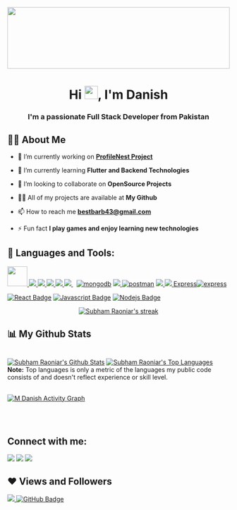 <a href="#"><img width="100%" align="center"  src="https://42f2671d685f51e10fc6-b9fcecea3e50b3b59bdc28dead054ebc.ssl.cf5.rackcdn.com/illustrations/Coding_re_iv62.svg" height="140px"/></a>

<h1 align="center">Hi <img src="https://raw.githubusercontent.com/MartinHeinz/MartinHeinz/master/wave.gif" width="30px">, I'm Danish</h1>
<h3 align="center">I'm a passionate Full Stack Developer from Pakistan</h3>


## 🙋‍♂️ About Me

- 🔭 I’m currently working on **[ProfileNest Project](http://profilenest.herokuapp.com/)**

- 🌱 I’m currently learning **Flutter and Backend Technologies**

- 👯 I’m looking to collaborate on **OpenSource Projects**

- 👨‍💻 All of my projects are available at **My Github**

- 📫 How to reach me **bestbarb43@gmail.com**

- ⚡ Fun fact **I play games and enjoy learning new technologies**

## 🚀 Languages and Tools:

<p align="left"> 
    <a href="https://reactjs.org/" target="_blank"> <img src="https://img.icons8.com/color/48/000000/react-native.png" height="45px"/> </a>
    <a href="https://developer.mozilla.org/en-US/docs/Web/JavaScript" target="_blank"> <img src="https://img.icons8.com/color/48/000000/javascript.png" /> </a> 
    <a href="https://www.w3.org/html/" target="_blank"> <img src="https://img.icons8.com/color/48/000000/html-5.png" /> </a> 
    <a href="https://www.w3schools.com/css/" target="_blank"> <img src="https://img.icons8.com/color/48/000000/css3.png" /> </a> 
    <a href="https://getbootstrap.com" target="_blank"> <img src="https://img.icons8.com/color/48/000000/bootstrap.png" /> </a> 
    <a style="padding-right:8px;" href="https://nodejs.org" target="_blank"> <img src="https://img.icons8.com/color/48/000000/nodejs.png" /> </a> 
    <a href="https://www.mongodb.com/" target="_blank"><img src="https://img.icons8.com/color/48/000000/mongodb.png" alt="mongodb"/></a> 
    <a href="https://firebase.google.com/" target="_blank"> <img src="https://img.icons8.com/color/48/000000/firebase.png" /> </a> 
    <a href="https://postman.com" target="_blank"> <img src="https://img.icons8.com/dusk/48/000000/postman-api.png" alt="postman"/></a>   
    <a href="https://git-scm.com/" target="_blank"> <img src="https://img.icons8.com/color/48/000000/git.png" /> </a> 
    <a href="https://redux.js.org" target="_blank"> <img src="https://img.icons8.com/color/48/000000/redux.png"  /> </a>
    <a href="https://expressjs.com" target="_blank">Express<img src="https://img.icons8.com/windows/48/000000/node-js.png" alt="express"/> </a>
</p>

[![React Badge](https://img.shields.io/badge/-React-61DBFB?style=for-the-badge&labelColor=black&logo=react&logoColor=61DBFB)](#)  [![Javascript Badge](https://img.shields.io/badge/-Javascript-F0DB4F?style=for-the-badge&labelColor=black&logo=javascript&logoColor=F0DB4F)](#) [![Nodejs Badge](https://img.shields.io/badge/-Nodejs-3C873A?style=for-the-badge&labelColor=black&logo=node.js&logoColor=3C873A)](#)
<br/>

<p align="center">
    <a href="https://github.com/Rajadanish53/github-readme-streak-stats">
        <img title="🔥 Get streak stats for your profile at git.io/streak-stats" alt="Subham Raoniar's streak" src="https://github-readme-streak-stats.herokuapp.com/?user=Rajadanish53&theme=black-ice&hide_border=true&stroke=0000&background=060A0CD0"/>
    </a>
</p>

## 📊 My Github Stats

  <br/>
    <a href="https://github.com/Rajadanish53/github-readme-stats"><img alt="Subham Raoniar's Github Stats" src="https://github-readme-stats.vercel.app/api?username=Rajadanish53&show_icons=true&count_private=true&theme=react&hide_border=true&bg_color=0D1117" /></a>
  <a href="https://github.com/Rajadanish53/github-readme-stats"><img alt="Subham Raoniar's Top Languages" src="https://github-readme-stats.vercel.app/api/top-langs/?username=Rajadanish53&langs_count=8&count_private=true&layout=compact&theme=react&hide_border=true&bg_color=0D1117" /></a>
  <br/>
  <b>Note:</b> Top languages is only a metric of the languages my public code consists of and doesn't reflect experience or skill level.


<br/>
<br/>

<a href="https://github.com/Rajadanish53/github-readme-activity-graph"><img alt="M Danish Activity Graph" src="https://activity-graph.herokuapp.com/graph?username=Rajadanish53&bg_color=0D1117&color=5BCDEC&line=5BCDEC&point=FFFFFF&hide_border=true" /></a>

<br/>
<br/>

## Connect with me:
<p align="left">

<a href = "https://www.facebook.com/muhammed.danish.334"><img src="https://img.icons8.com/fluency/48/000000/facebook.png"/></a>
<a href = "https://www.instagram.com/gemzprofitgaming/"><img src="https://img.icons8.com/fluent/48/000000/instagram-new.png"/></a>
<a href = "https://www.youtube.com/channel/UCKezJVkNYff2Dmxy6aUNvFw"><img src="https://img.icons8.com/color/48/000000/youtube-play.png"/></a>

</p>

## ❤ Views and Followers
<a href="https://github.com/Meghna-DAS/github-profile-views-counter">
    <img src="https://komarev.com/ghpvc/?username=Rajadanish53">
</a>
<a href="https://github.com/Rajadanish53?tab=followers"><img src="https://img.shields.io/github/followers/Rajadanish53?label=Followers&style=social" alt="GitHub Badge"></a>